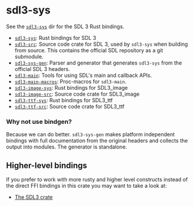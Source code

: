 # sdl3-sys

See the [`sdl3-sys`](sdl3-sys) dir for the SDL 3 Rust bindings.

- [`sdl3-sys`](sdl3-sys): Rust bindings for SDL 3
- [`sdl3-src`](sdl3-src): Source code crate for SDL 3, used by `sdl3-sys` when building from source.
  This contains the official SDL repository as a git submodule.
- [`sdl3-sys-gen`](sdl3-sys-gen): Parser and generator that generates `sdl3-sys` from the official SDL 3 headers.
- [`sdl3-main`](sdl3-main): Tools for using SDL's main and callback APIs.
- [`sdl3-main-macros`](sdl3-main-macros): Proc-macros for `sdl3-main`.
- [`sdl3-image-sys`](sdl3-image-sys): Rust bindings for SDL3_image
- [`sdl3-image-src`](sdl3-image-sys): Source code crate for SDL3_image
- [`sdl3-ttf-sys`](sdl3-ttf-sys): Rust bindings for SDL3_ttf
- [`sdl3-ttf-src`](sdl3-ttf-src): Source code crate for SDL3_ttf


### Why not use bindgen?

Because we can do better. `sdl3-sys-gen` makes platform independent bindings with full documentation
from the original headers and collects the output into modules. The generator is standalone.

## Higher-level bindings

If you prefer to work with more rusty and higher level constructs instead of the direct FFI bindings
in this crate you may want to take a look at:

* [The SDL3 crate](https://crates.io/crates/sdl3)
